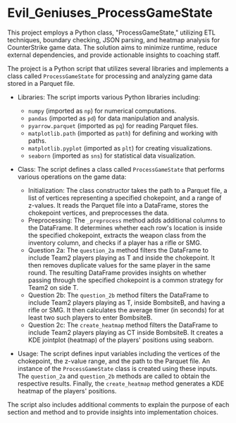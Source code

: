 # Evil_Geniuses_ProcessGameState
This project employs a Python class, "ProcessGameState," utilizing ETL techniques, boundary checking, JSON parsing, and heatmap analysis for CounterStrike game data. The solution aims to minimize runtime, reduce external dependencies, and provide actionable insights to coaching staff.

The project is a Python script that utilizes several libraries and implements a class called `ProcessGameState` for processing and analyzing game data stored in a Parquet file.

- Libraries: The script imports various Python libraries including:
  - `numpy` (imported as `np`) for numerical computations.
  - `pandas` (imported as `pd`) for data manipulation and analysis.
  - `pyarrow.parquet` (imported as `pq`) for reading Parquet files.
  - `matplotlib.path` (imported as `path`) for defining and working with paths.
  - `matplotlib.pyplot` (imported as `plt`) for creating visualizations.
  - `seaborn` (imported as `sns`) for statistical data visualization.

- Class: The script defines a class called `ProcessGameState` that performs various operations on the game data:
  - Initialization: The class constructor takes the path to a Parquet file, a list of vertices representing a specified chokepoint, and a range of z-values. It reads the Parquet file into a DataFrame, stores the chokepoint vertices, and preprocesses the data.
  - Preprocessing: The `_preprocess` method adds additional columns to the DataFrame. It determines whether each row's location is inside the specified chokepoint, extracts the weapon class from the inventory column, and checks if a player has a rifle or SMG.
  - Question 2a: The `question_2a` method filters the DataFrame to include Team2 players playing as T and inside the chokepoint. It then removes duplicate values for the same player in the same round. The resulting DataFrame provides insights on whether passing through the specified chokepoint is a common strategy for Team2 on side T.
  - Question 2b: The `question_2b` method filters the DataFrame to include Team2 players playing as T, inside BombsiteB, and having a rifle or SMG. It then calculates the average timer (in seconds) for at least two such players to enter BombsiteB.
  - Question 2c: The `create_heatmap` method filters the DataFrame to include Team2 players playing as CT inside BombsiteB. It creates a KDE jointplot (heatmap) of the players' positions using seaborn.

- Usage: The script defines input variables including the vertices of the chokepoint, the z-value range, and the path to the Parquet file. An instance of the `ProcessGameState` class is created using these inputs. The `question_2a` and `question_2b` methods are called to obtain the respective results. Finally, the `create_heatmap` method generates a KDE heatmap of the players' positions.


The script also includes additional comments to explain the purpose of each section and method and to provide insights into implementation choices.
